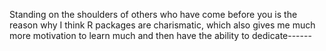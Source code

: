 
 Standing on the shoulders of others who have come before you is the reason why I think R packages are charismatic, which also gives me much more motivation to learn much and then have the ability to dedicate------

